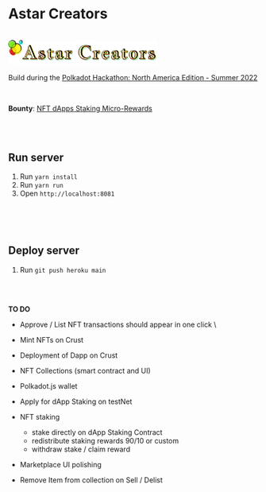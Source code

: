 # Astar Creators

<br>

<img src="static/images/astar-creators.png" width="300" alt="Astar Creators">

<br>

Build during the [Polkadot Hackathon: North America Edition - Summer 2022](https://polkadot-na.devpost.com/)

<br>

**Bounty**: [NFT dApps Staking Micro-Rewards](https://github.com/AstarNetwork/AstarBounties/issues/2)

<br>
<br>

## Run server

1. Run `yarn install`
2. Run `yarn run`
3. Open `http://localhost:8081`

<br>
<br>
<br>

## Deploy server

1. Run `git push heroku main`

<br>
<br>

**TO DO**

- Approve / List NFT transactions should appear in one click \

- Mint NFTs on Crust

- Deployment of Dapp on Crust

- NFT Collections (smart contract and UI)

- Polkadot.js wallet

- Apply for dApp Staking on testNet

- NFT staking

  - stake directly on dApp Staking Contract
  - redistribute staking rewards 90/10 or custom
  - withdraw stake / claim reward

- Marketplace UI polishing

- Remove Item from collection on Sell / Delist
